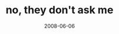 ---
layout: base.njk
title : 'no, they don&#39;t ask me' 
view_title : 'no, they don&#39;t ask me' 
year : '2008' 
date : '2008-06-06' 
img_file : '/drawing/notheydontaskme.jpg' 
html_file : 'notheydontaskme' 
next_html : 'iwillmissyoualways.html' 
year_order : '240' 
permalink : "title/{{html_file}}.html"
---